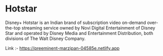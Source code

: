 # Hotstar


Disney+ Hotstar is an Indian brand of subscription video on-demand over-the-top streaming service owned by Novi Digital Entertainment of Disney Star and operated by Disney Media and Entertainment Distribution, both divisions of The Walt Disney Company.


Link :- https://preeminent-marzipan-04585e.netlify.app

